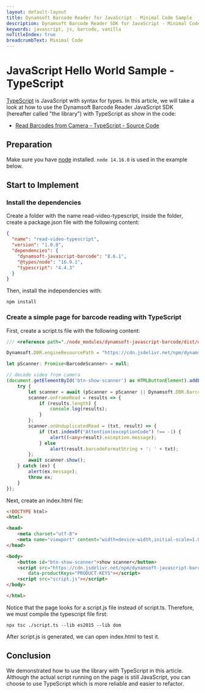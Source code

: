 ```yaml
---
layout: default-layout
title: Dynamsoft Barcode Reader for JavaScript - Minimal Code Sample
description: Dynamsoft Barcode Reader SDK for JavaScript - Minimal Code
keywords: javascript, js, barcode, vanilla
noTitleIndex: true
breadcrumbText: Minimal Code
---
```


# JavaScript Hello World Sample - TypeScript

[TypeScript](https://www.typescriptlang.org/) is JavaScript with syntax for types. In this article, we will take a look at how to use the Dynamsoft Barcode Reader JavaScript SDK (hereafter called "the library") with TypeScript as show in the code:

* <a target = "_blank" href="https://github.com/Dynamsoft/dbr-browser-samples/blob/master/1.hello-world/">Read Barcodes from Camera - TypeScript - Source Code</a>

## Preparation

Make sure you have [node](https://nodejs.org/) installed. `node 14.16.0` is used in the example below.

## Start to Implement

### Install the dependencies

Create a folder with the name read-video-typescript, inside the folder, create a package.json file with the following content:

```json
{
  "name": "read-video-typescript",
  "version": "1.0.0",
  "dependencies": {
    "dynamsoft-javascript-barcode": "8.6.1",
    "@types/node": "16.9.1",
    "typescript": "4.4.3"
  }
}
```

Then, install the independencies with:

```shell
npm install
```

### Create a simple page for barcode reading with TypeScript

First, create a script.ts file with the following content:

```typescript
/// <reference path="./node_modules/dynamsoft-javascript-barcode/dist/dbr.reference.d.ts" />

Dynamsoft.DBR.engineResourcePath = "https://cdn.jsdelivr.net/npm/dynamsoft-javascript-barcode@8.6.1/dist/";

let pScanner: Promise<BarcodeScanner> = null;

// decode video from camera
(document.getElementById('btn-show-scanner') as HTMLButtonElement).addEventListener('click', async () => {
    try {
        let scanner = await (pScanner = pScanner || Dynamsoft.DBR.BarcodeScanner.createInstance());
        scanner.onFrameRead = results => {
            if (results.length) {
                console.log(results);
            }
        };
        scanner.onUnduplicatedRead = (txt, result) => {
            if (txt.indexOf("Attention(exceptionCode") !== -1) {
                alert((<any>result).exception.message);
            } else
                alert(result.barcodeFormatString + ': ' + txt);
        };
        await scanner.show();
    } catch (ex) {
        alert(ex.message);
        throw ex;
    }
});
```

Next, create an index.html file:

```html
<!DOCTYPE html>
<html>

<head>
    <meta charset="utf-8">
    <meta name="viewport" content="width=device-width,initial-scale=1.0">
</head>

<body>
    <button id="btn-show-scanner">show scanner</button>
    <script src="https://cdn.jsdelivr.net/npm/dynamsoft-javascript-barcode@8.6.1/dist/dbr.js"
        data-productKeys="PRODUCT-KEYS"></script>
    <script src="script.js"></script>
</body>

</html>
```

Notice that the page looks for a script.js file instead of script.ts. Therefore, we must compile the typescript file first:

```shell
npx tsc ./script.ts --lib es2015 --lib dom
```

After script.js is generated, we can open index.html to test it.

## Conclusion

We demonstrated how to use the library with TypeScript in this article. Although the actual script running on the page is still JavaScript, you can choose to use TypeScript which is more reliable and easier to refactor.